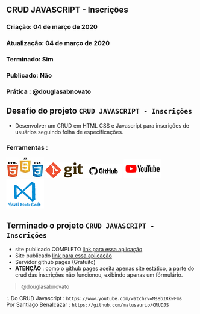 ## CRUD JAVASCRIPT - Inscrições

### Criação: 04 de março de 2020
### Atualização: 04 de março de 2020
### Terminado: Sim 
### Publicado: Não
### Prática : @douglasabnovato

## Desafio do projeto `CRUD JAVASCRIPT - Inscrições`
- Desenvolver um CRUD em HTML CSS e Javascript para inscrições de usuários seguindo folha de especificações.

### Ferramentas : 
![HTML/CSS/Javascript](/images/logo-html-css-js.jpeg)
![Git](/images/logo-git.png)
![Github](/images/logo-github.png)
![Youtube](/images/logo-youtube.png)
![VSCode](/images/logo-VSCode.png)

## Terminado o projeto `CRUD JAVASCRIPT - Inscrições`
- site publicado COMPLETO [link para essa aplicação](http://cooing-rainstorm.surge.sh)
- Site publicado [link para essa aplicação](https://douglasabnovato.github.io/crud-inscritos/https://douglasabnovato.github.io/crud-inscritos/)
- Servidor github pages (Gratuito)
- **ATENÇÃO** : como o github pages aceita apenas site estático, a parte do crud das inscrições não funcionou, exibindo apenas um fórmulário.

>@douglasabnovato

:. Do CRUD Javascript : `https://www.youtube.com/watch?v=Ms8bIRkwFms`</br>
Por Santiago Benalcázar :  `https://github.com/matusaurio/CRUDJS`
